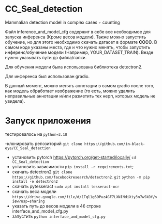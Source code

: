 # CC_Seal_detection
Mammalian detection model in complex cases + counting

Файл inference_and_model_cfg содержит в себе все необходимое для запуска инференса (Кроме весов модели). Также можно запустить обучение, но для этого необходимо скачать датасет в формате **COCO**.
В самом коде указаны места, где и что нужно менять, чтобы запустить инференс/обучение модели (Например, YOUR_DATASET_TRAIN). Везде нужно указывать пути до файла/папки.

Для обучения модели была использована библиотека detectron2.

Для инференса был использован gradio.

В данный момент, можно менять аннотации в самом gradio после того, как модель обработает изображение (то есть, можно удалить неправильные аннотации и/или разметить тех нерп, которых модель не увидела).

# Запуск приложения
тестировалось на `python=3.10`

-клонировать репозиторий 
`git clone https://github.com/in-black-eye/CC_Seal_detection`
- установить pytorch https://pytorch.org/get-started/locally/
 `cd CC_Seal_detection`
- установить зависимости
  `pip install -r requirements.txt`;
- скачать detectron2
  `git clone https://github.com/facebookresearch/detectron2.git`
  `python -m pip install -e detectron2`
- скачать pytesseract
  `sudo apt install tesseract-ocr`
- скачать веса модели
  `https://drive.google.com/file/d/1Tql1g69Puz4GF7LXNINdiXiy3n7wSkDf/view?usp=sharing`
- указать путь до весов модели в 46 строке interface_and_model_cfg.py
- запустить
  `python interface_and_model_cfg.py`
